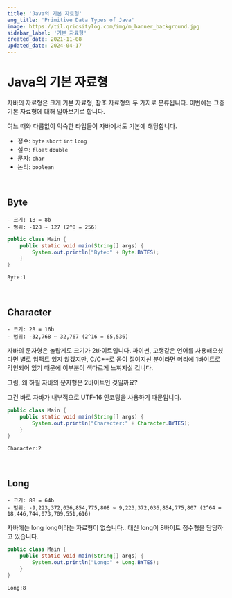 ```yaml
---
title: 'Java의 기본 자료형'
eng_title: 'Primitive Data Types of Java'
image: https://til.qriositylog.com/img/m_banner_background.jpg
sidebar_label: '기본 자료형'
created_date: 2021-11-08
updated_date: 2024-04-17
---
```


# Java의 기본 자료형

자바의 자료형은 크게 기본 자료형, 참조 자료형의 두 가지로 분류됩니다. 이번에는 그중 기본 자료형에 대해 알아보기로 합니다.

여느 때와 다름없이 익숙한 타입들이 자바에서도 기본에 해당합니다.

- 정수: `byte` `short` `int` `long`
- 실수: `float` `double`
- 문자: `char`
- 논리: `boolean`

<br />

## Byte

```
- 크기: 1B = 8b
- 범위: -128 ~ 127 (2^8 = 256)
```

```java
public class Main {
	public static void main(String[] args) {
        System.out.println("Byte:" + Byte.BYTES);
    }
}
```
```text title=결과
Byte:1

```

<br />

## Character

```
- 크기: 2B = 16b
- 범위: -32,768 ~ 32,767 (2^16 = 65,536)
```

자바의 문자형은 놀랍게도 크기가 2바이트입니다. 파이썬, 고랭같은 언어를 사용해오셨다면 별로 임팩트 있지 않겠지만, C/C++로 몸이 절여지신 분이라면 머리에 1바이트로 각인되어 있기 때문에 이부분이 색다르게 느껴지실 겁니다.

그럼, 왜 하필 자바의 문자형은 2바이트인 것일까요?

그건 바로 자바가 내부적으로 UTF-16 인코딩을 사용하기 때문입니다.

```java
public class Main {
	public static void main(String[] args) {
        System.out.println("Character:" + Character.BYTES);
    }
}
```
```text title=결과
Character:2

```
<br />

## Long

```
- 크기: 8B = 64b
- 범위: -9,223,372,036,854,775,808 ~ 9,223,372,036,854,775,807 (2^64 = 18,446,744,073,709,551,616)
```

자바에는 long long이라는 자료형이 없습니다.. 대신 long이 8바이트 정수형을 담당하고 있습니다.

```java
public class Main {
	public static void main(String[] args) {
        System.out.println("Long:" + Long.BYTES);
    }
}
```
```text title=결과
Long:8

```
